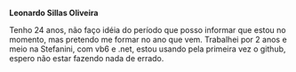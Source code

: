 **Leonardo Sillas Oliveira**

Tenho 24 anos, não faço idéia do período que posso informar que estou no momento, mas pretendo me formar no ano que vem.
Trabalhei por 2 anos e meio na Stefanini, com vb6 e .net, estou usando pela primeira vez o github, espero não estar fazendo nada de errado. 
